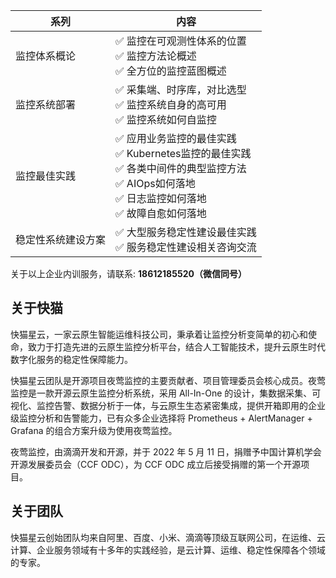 |  系列   |  内容   |
| --- | --- |
| 监控体系概论	| &#x2705; 监控在可观测性体系的位置<br/>&#x2705; 监控方法论概述<br/>&#x2705; 全方位的监控蓝图概述 |
| 监控系统部署 | &#x2705; 采集端、时序库，对比选型<br/>&#x2705; 监控系统自身的高可用<br/>&#x2705; 监控系统如何自监控|
| 监控最佳实践	| &#x2705; 应用业务监控的最佳实践<br/> &#x2705; Kubernetes监控的最佳实践<br/>&#x2705; 各类中间件的典型监控方法<br/>&#x2705; AIOps如何落地<br/>&#x2705; 日志监控如何落地<br/>&#x2705; 故障自愈如何落地|
| 稳定性系统建设方案| &#x2705; 大型服务稳定性建设最佳实践<br/>&#x2705; 服务稳定性建设相关咨询交流 |


关于以上企业内训服务，请联系: **18612185520（微信同号）**

## 关于快猫

快猫星云，一家云原生智能运维科技公司，秉承着让监控分析变简单的初心和使命，致力于打造先进的云原生监控分析平台，结合人工智能技术，提升云原生时代数字化服务的稳定性保障能力。

快猫星云团队是开源项目夜莺监控的主要贡献者、项目管理委员会核心成员。夜莺监控是一款开源云原生监控分析系统，采用 All-In-One 的设计，集数据采集、可视化、监控告警、数据分析于一体，与云原生生态紧密集成，提供开箱即用的企业级监控分析和告警能力，已有众多企业选择将 Prometheus + AlertManager + Grafana 的组合方案升级为使用夜莺监控。

夜莺监控，由滴滴开发和开源，并于 2022 年 5 月 11 日，捐赠予中国计算机学会开源发展委员会（CCF ODC），为 CCF ODC 成立后接受捐赠的第一个开源项目。

## 关于团队

快猫星云创始团队均来自阿里、百度、小米、滴滴等顶级互联⽹公司，在运维、云计算、企业服务领域有十多年的实践经验，是云计算、运维、稳定性保障各个领域的专家。